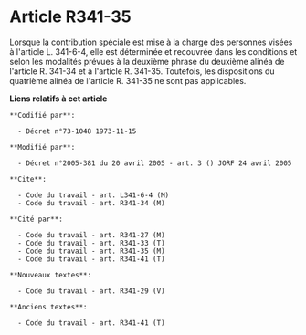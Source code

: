 # Article R341-35

Lorsque la contribution spéciale est mise à la charge des personnes visées à l'article L. 341-6-4, elle est déterminée et
recouvrée dans les conditions et selon les modalités prévues à la deuxième phrase du deuxième alinéa de l'article R. 341-34
et à l'article R. 341-35. Toutefois, les dispositions du quatrième alinéa de l'article R. 341-35 ne sont pas applicables.

**Liens relatifs à cet article**

	**Codifié par**:

	  - Décret n°73-1048 1973-11-15

	**Modifié par**:

	  - Décret n°2005-381 du 20 avril 2005 - art. 3 () JORF 24 avril 2005

	**Cite**:

	  - Code du travail - art. L341-6-4 (M)
	  - Code du travail - art. R341-34 (M)

	**Cité par**:

	  - Code du travail - art. R341-27 (M)
	  - Code du travail - art. R341-33 (T)
	  - Code du travail - art. R341-35 (M)
	  - Code du travail - art. R341-41 (T)

	**Nouveaux textes**:

	  - Code du travail - art. R341-29 (V)

	**Anciens textes**:

	  - Code du travail - art. R341-41 (T)
